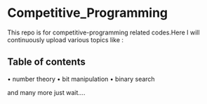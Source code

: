 # Competitive_Programming
This repo is for competitive-programming related codes.Here I will continuously upload various topics like :
## Table of contents
• number theory 
• bit manipulation
• binary search

and many more just wait....
